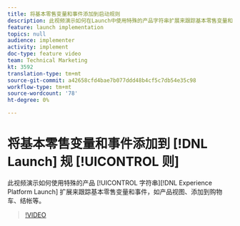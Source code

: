 ```yaml
---
title: 将基本零售变量和事件添加到启动规则
description: 此视频演示如何在Launch中使用特殊的产品字符串扩展来跟踪基本零售变量和事件，如产品视图、添加到购物车、结帐等。
feature: launch implementation
topics: null
audience: implementer
activity: implement
doc-type: feature video
team: Technical Marketing
kt: 3592
translation-type: tm+mt
source-git-commit: a42658cfd4bae7b077ddd48b4cf5c7db54e35c98
workflow-type: tm+mt
source-wordcount: '78'
ht-degree: 0%

---
```



# 将基本零售变量和事件添加到 [!DNL Launch] 规 [!UICONTROL 则]

此视频演示如何使用特殊的产品 [!UICONTROL 字符串][!DNL Experience Platform Launch] 扩展来跟踪基本零售变量和事件，如产品视图、添加到购物车、结帐等。

>[!VIDEO](https://video.tv.adobe.com/v/28763/?quality=12)
